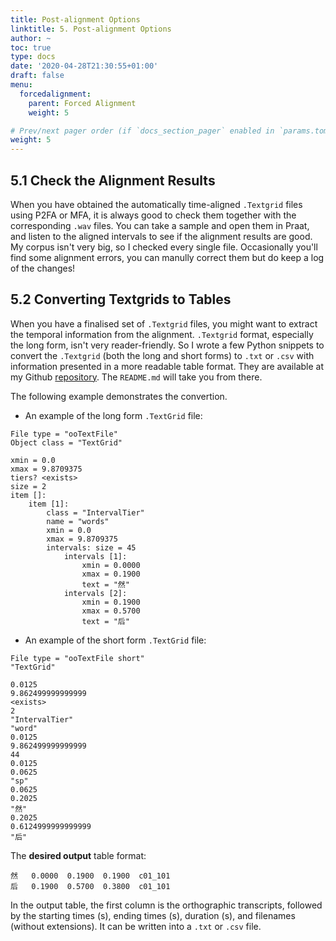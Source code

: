 ```yaml
---
title: Post-alignment Options
linktitle: 5. Post-alignment Options
author: ~
toc: true
type: docs
date: '2020-04-28T21:30:55+01:00'
draft: false
menu:
  forcedalignment:
    parent: Forced Alignment
    weight: 5

# Prev/next pager order (if `docs_section_pager` enabled in `params.toml`)
weight: 5
---
```


## 5.1 Check the Alignment Results
When you have obtained the automatically time-aligned `.Textgrid` files using P2FA or MFA, it is always good to check them together with the corresponding `.wav` files. You can take a sample and open them in Praat, and listen to the aligned intervals to see if the alignment results are good. My corpus isn't very big, so I checked every single file. Occasionally you'll find some alignment errors, you can manully correct them but do keep a log of the changes!

## 5.2 Converting Textgrids to Tables
When you have a finalised set of `.Textgrid` files, you might want to extract the temporal information from the alignment. `.Textgrid` format, especially the long form, isn't very reader-friendly. So I wrote a few Python snippets to convert the `.Textgrid` (both the long and short forms) to `.txt` or `.csv` with information presented in a more readable table format. They are available at my Github [repository](https://github.com/chenchenzi/textgrid2table). The `README.md` will take you from there.

The following example demonstrates the convertion.

- An example of the long form `.TextGrid` file:
```
File type = "ooTextFile"
Object class = "TextGrid"

xmin = 0.0
xmax = 9.8709375
tiers? <exists>
size = 2
item []:
	item [1]:
		class = "IntervalTier"
		name = "words"
		xmin = 0.0
		xmax = 9.8709375
		intervals: size = 45
			intervals [1]:
				xmin = 0.0000
				xmax = 0.1900
				text = "然"
			intervals [2]:
				xmin = 0.1900
				xmax = 0.5700
				text = "后"
```

- An example of the short form `.TextGrid` file:
```
File type = "ooTextFile short"
"TextGrid"

0.0125
9.862499999999999
<exists>
2
"IntervalTier"
"word"
0.0125
9.862499999999999
44
0.0125
0.0625
"sp"
0.0625
0.2025
"然"
0.2025
0.6124999999999999
"后"
```
The **desired output** table format:
```
然	0.0000	0.1900	0.1900	c01_101
后	0.1900	0.5700	0.3800	c01_101
```
In the output table, the first column is the orthographic transcripts, followed by the starting times (s), ending times (s), duration (s), and filenames (without extensions). It can be written into a `.txt` or `.csv` file.
